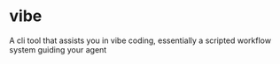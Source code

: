 # vibe
A cli tool that assists you in vibe coding, essentially a scripted workflow system guiding your agent
